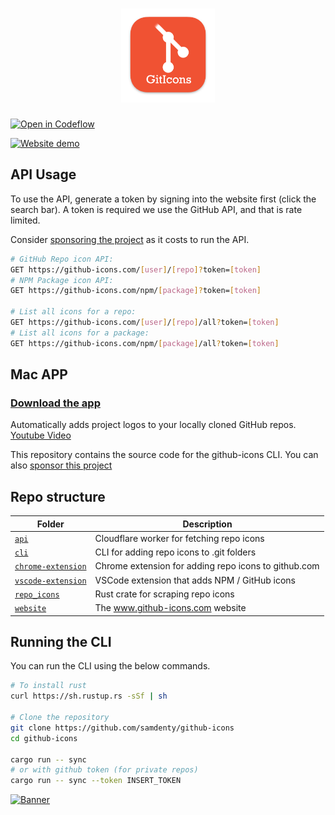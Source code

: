 <h1 align="center">
  <img src="./cli/logo.png" width="150">
</h1>

[![Open in Codeflow](https://developer.stackblitz.com/img/open_in_codeflow.svg)](https://pr.new/samdenty/github-icons)

[![Website demo](assets/api-demo.gif)](https://github-icons.com)

## API Usage

To use the API, generate a token by signing into the website first (click the search bar). A token is required we use the GitHub API, and that is rate limited.

Consider [sponsoring the project](https://github.com/sponsors/samdenty) as it costs to run the API.

```bash
# GitHub Repo icon API:
GET https://github-icons.com/[user]/[repo]?token=[token]
# NPM Package icon API:
GET https://github-icons.com/npm/[package]?token=[token]

# List all icons for a repo:
GET https://github-icons.com/[user]/[repo]/all?token=[token]
# List all icons for a package:
GET https://github-icons.com/npm/[package]/all?token=[token]
```

## Mac APP

### [Download the app](https://github.com/samdenty/github-icons/releases/latest)

Automatically adds project logos to your locally cloned GitHub repos. [Youtube Video](https://www.youtube.com/watch?v=jrO3qSEpAFU)

This repository contains the source code for the github-icons CLI. You can also [sponsor this project](https://github.com/sponsors/samdenty)

## Repo structure

| Folder                                  | Description                                          |
| --------------------------------------- | ---------------------------------------------------- |
| [`api`](/api)                           | Cloudflare worker for fetching repo icons            |
| [`cli`](/cli)                           | CLI for adding repo icons to .git folders            |
| [`chrome-extension`](/chrome-extension) | Chrome extension for adding repo icons to github.com |
| [`vscode-extension`](/vscode-extension) | VSCode extension that adds NPM / GitHub icons        |
| [`repo_icons`](/repo_icons)             | Rust crate for scraping repo icons                   |
| [`website`](/website)                   | The www.github-icons.com website                     |

## Running the CLI

You can run the CLI using the below commands.

<!-- brew install mysql-client
cargo install diesel_cli --no-default-features --features mysql -->

```bash
# To install rust
curl https://sh.rustup.rs -sSf | sh

# Clone the repository
git clone https://github.com/samdenty/github-icons
cd github-icons

cargo run -- sync
# or with github token (for private repos)
cargo run -- sync --token INSERT_TOKEN
```

[![Banner](./banner.gif)](https://samddenty.gumroad.com/l/git-icons)
